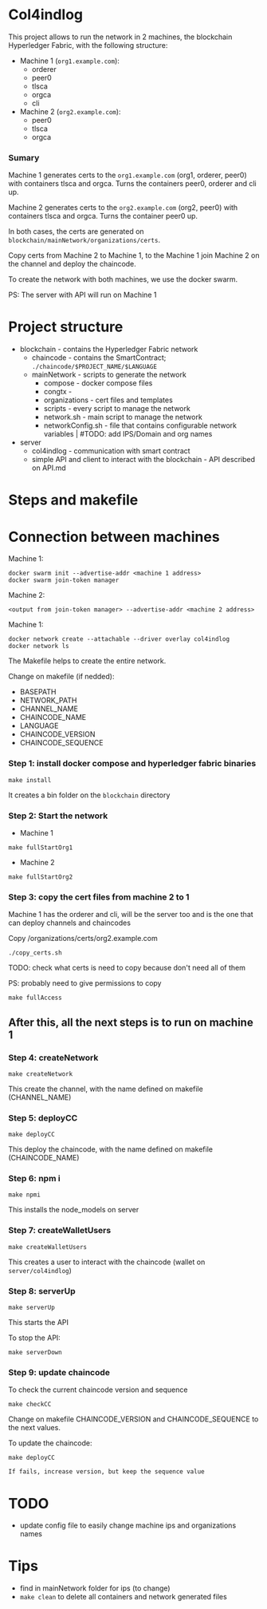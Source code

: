 # Col4indlog

This project allows to run the network in 2 machines, the blockchain Hyperledger Fabric, with the following structure:
  - Machine 1 (```org1.example.com```):
    - orderer
    - peer0
    - tlsca
    - orgca 
    - cli
  - Machine 2 (```org2.example.com```):
    - peer0
    - tlsca
    - orgca

### Sumary

Machine 1 generates certs to the ```org1.example.com``` (org1, orderer, peer0) with containers tlsca and orgca. Turns the containers peer0, orderer and cli up.

Machine 2 generates certs to the ```org2.example.com``` (org2, peer0) with containers tlsca and orgca. Turns the container peer0 up.

In both cases, the certs are generated on ```blockchain/mainNetwork/organizations/certs```.

Copy certs from Machine 2 to Machine 1, to the Machine 1 join Machine 2 on the channel and deploy the chaincode.

To create the network with both machines, we use the docker swarm.

PS: The server with API will run on Machine 1

# Project structure

- blockchain - contains the Hyperledger Fabric network 
	- chaincode - contains the SmartContract; ```./chaincode/$PROJECT_NAME/$LANGUAGE```
	- mainNetwork - scripts to generate the network
		- compose - docker compose files
		- congtx - 
		- organizations - cert files and templates
		- scripts - every script to manage the network
		- network.sh - main script to manage the network
		- networkConfig.sh - file that contains configurable network variables | #TODO: add IPS/Domain and org names
- server
	- col4indlog - communication with smart contract
	- simple API and client to interact with the blockchain - API described on API.md

# Steps and makefile

# Connection between machines

Machine 1: 

```
docker swarm init --advertise-addr <machine 1 address>
docker swarm join-token manager
```

Machine 2:

```
<output from join-token manager> --advertise-addr <machine 2 address>
```

Machine 1: 

```
docker network create --attachable --driver overlay col4indlog
docker network ls
```



The Makefile helps to create the entire network.

Change on makefile (if nedded):

- BASEPATH
- NETWORK_PATH
- CHANNEL_NAME
- CHAINCODE_NAME
- LANGUAGE
- CHAINCODE_VERSION
- CHAINCODE_SEQUENCE

### Step 1: install docker compose and hyperledger fabric binaries
```
make install
````

It creates a bin folder on the ```blockchain``` directory

### Step 2: Start the network
- Machine 1
```
make fullStartOrg1
```
- Machine 2
```
make fullStartOrg2
```

### Step 3: copy the cert files from machine 2 to 1

Machine 1 has the orderer and cli, will be the server too and is the one that can deploy channels and chaincodes

Copy /organizations/certs/org2.example.com

```
./copy_certs.sh
```

TODO: check what certs is need to copy because don't need all of them

PS: probably need to give permissions to copy
```
make fullAccess
```

## After this, all the next steps is to run on machine 1
### Step 4: createNetwork
```
make createNetwork
```

This create the channel, with the name defined on makefile (CHANNEL_NAME)

### Step 5: deployCC
```
make deployCC
```

This deploy the chaincode, with the name defined on makefile (CHAINCODE_NAME)


### Step 6: npm i
```
make npmi
```

This installs the node_models on server

### Step 7: createWalletUsers
```
make createWalletUsers
```

This creates a user to interact with the chaincode (wallet on ```server/col4indlog```)

### Step 8: serverUp
```
make serverUp
```
This starts the API

To stop the API:
```
make serverDown
```

### Step 9: update chaincode

To check the current chaincode version and sequence
```
make checkCC
```

Change on makefile CHAINCODE_VERSION and CHAINCODE_SEQUENCE to the next values.

To update the chaincode:
```
make deployCC
```

`If fails, increase version, but keep the sequence value`


# TODO

- update config file to easily change machine ips and organizations names


# Tips

- find in mainNetwork folder for ips (to change)
- ```make clean``` to delete all containers and network generated files
